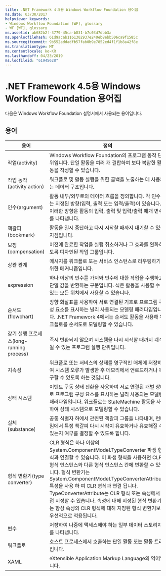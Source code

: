 ```yaml
---
title: .NET Framework 4.5용 Windows Workflow Foundation 용어집
ms.date: 03/30/2017
helpviewer_keywords:
- Windows Workflow Foundation [WF], glossary
- WF [WF], glossary
ms.assetid: ab682b2f-3779-45ca-b831-b7c03d7dbb3a
ms.openlocfilehash: 61d9acab1161302937e240eb8ebb506ca9f1585c
ms.sourcegitcommit: 9b552addadfb57fab0b9e7852ed4f1f1b8a42f8e
ms.translationtype: MT
ms.contentlocale: ko-KR
ms.lasthandoff: 04/23/2019
ms.locfileid: "61945628"
---
```

# <a name="windows-workflow-foundation-glossary-for-net-framework-45"></a>.NET Framework 4.5용 Windows Workflow Foundation 용어집

다음은 Windows Workflow Foundation 설명서에서 사용되는 용어입니다.

## <a name="terms"></a>용어

|용어|정의|
|----------|----------------|
|작업(activity)|Windows Workflow Foundation의 프로그램 동작 단위입니다. 단일 활동을 여러 개 결합하여 보다 복잡한 활동을 작성할 수 있습니다.|
|작업 동작(activity action)|워크플로 및 활동 실행을 위한 콜백을 노출하는 데 사용되는 데이터 구조입니다.|
|인수(argument)|활동 내부/외부로의 데이터 흐름을 정의합니다. 각 인수에는 지정된 방향(입력, 출력 또는 입력/출력)이 있습니다. 이러한 방향은 활동의 입력, 출력 및 입력/출력 매개 변수를 나타냅니다.|
|책갈피(bookmark)|활동을 일시 중단하고 다시 시작할 때까지 대기할 수 있는 지점입니다.|
|보정(compensation)|이전에 완료한 작업을 실행 취소하거나 그 효과를 완화하도록 디자인된 작업 그룹입니다.|
|상관 관계|메시지를 워크플로 또는 서비스 인스턴스로 라우팅하기 위한 메커니즘입니다.|
|expression|하나 이상의 인수를 가져와 인수에 대한 작업을 수행하고 단일 값을 반환하는 구문입니다. 식은 활동을 사용할 수 있는 모든 위치에서 사용할 수 있습니다.|
|순서도(flowchart)|방향 화살표를 사용하여 서로 연결된 기호로 프로그램 구성 요소를 표시하는 널리 사용되는 모델링 패러다임입니다.  .NET Framework 4에서는 순서도 활동을 사용해 워크플로를 순서도로 모델링할 수 있습니다.|
|장기 실행 프로세스(long-running process)|즉시 반환되지 않으며 시스템을 다시 시작할 때까지 계속될 수 있는 프로그램 실행 단위입니다.|
|지속성|워크플로 또는 서비스의 상태를 영구적인 매체에 저장하여 시스템 오류가 발생한 후 메모리에서 언로드하거나 복구할 수 있도록 하는 것입니다.|
|상태 시스템|이벤트 구동 상태 전환을 사용하여 서로 연결된 개별 상태로 프로그램 구성 요소를 표시하는 널리 사용되는 모델링 패러다임입니다.  워크플로는 StateMachine 활동을 사용하여 상태 시스템으로 모델링할 수 있습니다.|
|실체(substance)|공통 식별자 하에서 관련된 책갈피 그룹을 나타내며, 런타임에서 특정 책갈피 다시 시작이 유효하거나 유효해질 수 있는지 여부를 결정할 수 있도록 합니다.|
|형식 변환기(type converter)|CLR 형식은 하나 이상의 System.ComponentModel.TypeConverter 파생 형식과 연결할 수 있습니다. 이 파생 형식을 사용하면 CLR 형식 인스턴스와 다른 형식 인스턴스 간에 변환할 수 있습니다. 형식 변환기는 System.ComponentModel.TypeConverterAttribute 특성을 사용 하 여 CLR 형식과 연결 됩니다.  TypeConverterAttribute는 CLR 형식 또는 속성에서 직접 지정할 수 있습니다. 속성에 대해 지정된 형식 변환기는 항상 속성의 CLR 형식에 대해 지정된 형식 변환기보다 우선적으로 적용됩니다.|
|변수|저장하여 나중에 액세스해야 하는 일부 데이터 스토리지를 나타냅니다.|
|워크플로|호스트 프로세스에서 호출하는 단일 활동 또는 활동 트리입니다.|
|XAML|eXtensible Application Markup Language의 약어입니다.|
